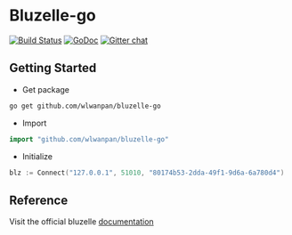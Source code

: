 # Bluzelle-go

[![Build Status](https://travis-ci.org/wlwanpan/bluzelle-go.svg?branch=master)](https://travis-ci.org/bluzelle/swarmDB)
[![GoDoc](https://godoc.org/github.com/wlwanpan/bluzelle-go?status.svg)](https://godoc.org/github.com/wlwanpan/bluzelle-go)
[![Gitter chat](https://img.shields.io/gitter/room/nwjs/nw.js.svg?style=flat-square)](https://gitter.im/bluzelle)

## Getting Started

- Get package
```bash
go get github.com/wlwanpan/bluzelle-go
```

- Import
```go
import "github.com/wlwanpan/bluzelle-go"
```

- Initialize
```go
blz := Connect("127.0.0.1", 51010, "80174b53-2dda-49f1-9d6a-6a780d4")
```

## Reference

Visit the official bluzelle [documentation](https://bluzelle.github.io/api/)
